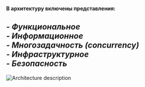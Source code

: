 **В архитектуру включены представления:**

*- Функциональное*  
*- Информационное*  
*- Многозадачность (concurrency)*  
*- Инфраструктурное*  
*- Безопасность*    
---
![Architecture description](https://github.com/user-attachments/assets/de5c47a3-f3d6-4794-b841-8f32e7bbc83c)
